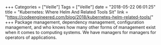 +++
Categories = ["Veille"]
Tags = ["Veille"]
date = "2018-05-22 06:01:25"
title = "Kubernetes: Where Helm And Related Tools Sit"
link = "https://codeengineered.com/blog/2018/kubernetes-helm-related-tools/"
+++
Package management, dependency management, configuration management, and who knows how many other forms of management exist when it comes to computing systems. We have managers for managers for operators of applications.